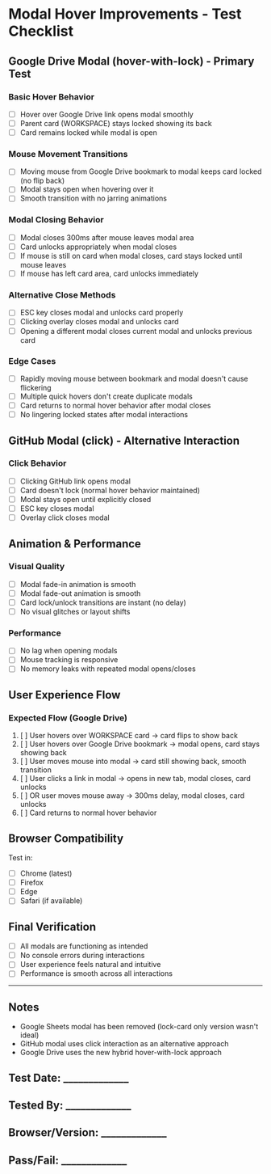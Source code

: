 # Modal Hover Improvements - Test Checklist

## Google Drive Modal (hover-with-lock) - Primary Test

### Basic Hover Behavior
- [ ] Hover over Google Drive link opens modal smoothly
- [ ] Parent card (WORKSPACE) stays locked showing its back
- [ ] Card remains locked while modal is open

### Mouse Movement Transitions
- [ ] Moving mouse from Google Drive bookmark to modal keeps card locked (no flip back)
- [ ] Modal stays open when hovering over it
- [ ] Smooth transition with no jarring animations

### Modal Closing Behavior
- [ ] Modal closes 300ms after mouse leaves modal area
- [ ] Card unlocks appropriately when modal closes
- [ ] If mouse is still on card when modal closes, card stays locked until mouse leaves
- [ ] If mouse has left card area, card unlocks immediately

### Alternative Close Methods
- [ ] ESC key closes modal and unlocks card properly
- [ ] Clicking overlay closes modal and unlocks card
- [ ] Opening a different modal closes current modal and unlocks previous card

### Edge Cases
- [ ] Rapidly moving mouse between bookmark and modal doesn't cause flickering
- [ ] Multiple quick hovers don't create duplicate modals
- [ ] Card returns to normal hover behavior after modal closes
- [ ] No lingering locked states after modal interactions

## GitHub Modal (click) - Alternative Interaction

### Click Behavior
- [ ] Clicking GitHub link opens modal
- [ ] Card doesn't lock (normal hover behavior maintained)
- [ ] Modal stays open until explicitly closed
- [ ] ESC key closes modal
- [ ] Overlay click closes modal

## Animation & Performance

### Visual Quality
- [ ] Modal fade-in animation is smooth
- [ ] Modal fade-out animation is smooth
- [ ] Card lock/unlock transitions are instant (no delay)
- [ ] No visual glitches or layout shifts

### Performance
- [ ] No lag when opening modals
- [ ] Mouse tracking is responsive
- [ ] No memory leaks with repeated modal opens/closes

## User Experience Flow

### Expected Flow (Google Drive)
1. [ ] User hovers over WORKSPACE card → card flips to show back
2. [ ] User hovers over Google Drive bookmark → modal opens, card stays showing back
3. [ ] User moves mouse into modal → card still showing back, smooth transition
4. [ ] User clicks a link in modal → opens in new tab, modal closes, card unlocks
5. [ ] OR user moves mouse away → 300ms delay, modal closes, card unlocks
6. [ ] Card returns to normal hover behavior

## Browser Compatibility
Test in:
- [ ] Chrome (latest)
- [ ] Firefox
- [ ] Edge
- [ ] Safari (if available)

## Final Verification
- [ ] All modals are functioning as intended
- [ ] No console errors during interactions
- [ ] User experience feels natural and intuitive
- [ ] Performance is smooth across all interactions

---

## Notes
- Google Sheets modal has been removed (lock-card only version wasn't ideal)
- GitHub modal uses click interaction as an alternative approach
- Google Drive uses the new hybrid hover-with-lock approach

## Test Date: _____________
## Tested By: _____________
## Browser/Version: _____________
## Pass/Fail: _____________